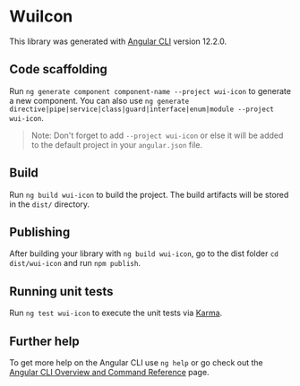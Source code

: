 # WuiIcon

This library was generated with [Angular CLI](https://github.com/angular/angular-cli) version 12.2.0.

## Code scaffolding

Run `ng generate component component-name --project wui-icon` to generate a new component. You can also use `ng generate directive|pipe|service|class|guard|interface|enum|module --project wui-icon`.
> Note: Don't forget to add `--project wui-icon` or else it will be added to the default project in your `angular.json` file. 

## Build

Run `ng build wui-icon` to build the project. The build artifacts will be stored in the `dist/` directory.

## Publishing

After building your library with `ng build wui-icon`, go to the dist folder `cd dist/wui-icon` and run `npm publish`.

## Running unit tests

Run `ng test wui-icon` to execute the unit tests via [Karma](https://karma-runner.github.io).

## Further help

To get more help on the Angular CLI use `ng help` or go check out the [Angular CLI Overview and Command Reference](https://angular.io/cli) page.
